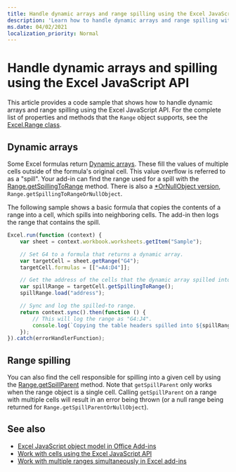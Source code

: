 ```yaml
---
title: Handle dynamic arrays and range spilling using the Excel JavaScript API
description: 'Learn how to handle dynamic arrays and range spilling with the Excel JavaScript API.' 
ms.date: 04/02/2021 
localization_priority: Normal
---
```


# Handle dynamic arrays and spilling using the Excel JavaScript API

This article provides a code sample that shows how to handle dynamic arrays and range spilling using the Excel JavaScript API. For the complete list of properties and methods that the `Range` object supports, see the [Excel.Range class](/javascript/api/excel/excel.range).

## Dynamic arrays

Some Excel formulas return [Dynamic arrays](https://support.microsoft.com/office/dynamic-array-formulas-and-spilled-array-behavior-205c6b06-03ba-4151-89a1-87a7eb36e531). These fill the values of multiple cells outside of the formula's original cell. This value overflow is referred to as a "spill". Your add-in can find the range used for a spill with the [Range.getSpillingToRange](/javascript/api/excel/excel.range#getspillingtorange--) method. There is also a [*OrNullObject version](..//develop/application-specific-api-model.md#ornullobject-methods-and-properties), `Range.getSpillingToRangeOrNullObject`.

The following sample shows a basic formula that copies the contents of a range into a cell, which spills into neighboring cells. The add-in then logs the range that contains the spill.

```js
Excel.run(function (context) {
    var sheet = context.workbook.worksheets.getItem("Sample");

    // Set G4 to a formula that returns a dynamic array.
    var targetCell = sheet.getRange("G4");
    targetCell.formulas = [["=A4:D4"]];

    // Get the address of the cells that the dynamic array spilled into.
    var spillRange = targetCell.getSpillingToRange();
    spillRange.load("address");

    // Sync and log the spilled-to range.
    return context.sync().then(function () {
        // This will log the range as "G4:J4".
        console.log(`Copying the table headers spilled into ${spillRange.address}.`);
    });
}).catch(errorHandlerFunction);
```

## Range spilling

You can also find the cell responsible for spilling into a given cell by using the [Range.getSpillParent](/javascript/api/excel/excel.range#getspillparent--) method. Note that `getSpillParent` only works when the range object is a single cell. Calling `getSpillParent` on a range with multiple cells will result in an error being thrown (or a null range being returned for `Range.getSpillParentOrNullObject`).

## See also

- [Excel JavaScript object model in Office Add-ins](excel-add-ins-core-concepts.md)
- [Work with cells using the Excel JavaScript API](excel-add-ins-cells.md)
- [Work with multiple ranges simultaneously in Excel add-ins](excel-add-ins-multiple-ranges.md)
